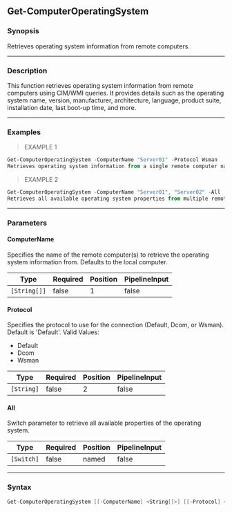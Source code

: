 Get-ComputerOperatingSystem
---------------------------

### Synopsis
Retrieves operating system information from remote computers.

---

### Description

This function retrieves operating system information from remote computers using CIM/WMI queries. It provides details such as the operating system name, version, manufacturer, architecture, language, product suite, installation date, last boot-up time, and more.

---

### Examples
> EXAMPLE 1

```PowerShell
Get-ComputerOperatingSystem -ComputerName "Server01" -Protocol Wsman
Retrieves operating system information from a single remote computer named "Server01" using the Wsman protocol.
```
> EXAMPLE 2

```PowerShell
Get-ComputerOperatingSystem -ComputerName "Server01", "Server02" -All
Retrieves all available operating system properties from multiple remote computers named "Server01" and "Server02".
```

---

### Parameters
#### **ComputerName**
Specifies the name of the remote computer(s) to retrieve the operating system information from. Defaults to the local computer.

|Type        |Required|Position|PipelineInput|
|------------|--------|--------|-------------|
|`[String[]]`|false   |1       |false        |

#### **Protocol**
Specifies the protocol to use for the connection (Default, Dcom, or Wsman). Default is 'Default'.
Valid Values:

* Default
* Dcom
* Wsman

|Type      |Required|Position|PipelineInput|
|----------|--------|--------|-------------|
|`[String]`|false   |2       |false        |

#### **All**
Switch parameter to retrieve all available properties of the operating system.

|Type      |Required|Position|PipelineInput|
|----------|--------|--------|-------------|
|`[Switch]`|false   |named   |false        |

---

### Syntax
```PowerShell
Get-ComputerOperatingSystem [[-ComputerName] <String[]>] [[-Protocol] <String>] [-All] [<CommonParameters>]
```
